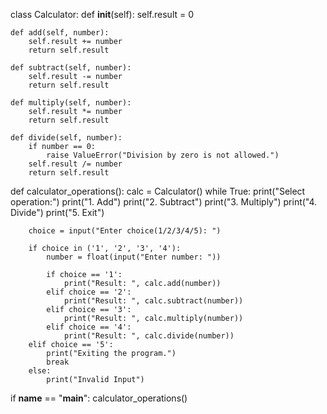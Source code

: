 class Calculator:
    def __init__(self):
        self.result = 0

    def add(self, number):
        self.result += number
        return self.result

    def subtract(self, number):
        self.result -= number
        return self.result

    def multiply(self, number):
        self.result *= number
        return self.result

    def divide(self, number):
        if number == 0:
            raise ValueError("Division by zero is not allowed.")
        self.result /= number
        return self.result


def calculator_operations():
    calc = Calculator()
    while True:
        print("Select operation:")
        print("1. Add")
        print("2. Subtract")
        print("3. Multiply")
        print("4. Divide")
        print("5. Exit")

        choice = input("Enter choice(1/2/3/4/5): ")

        if choice in ('1', '2', '3', '4'):
            number = float(input("Enter number: "))

            if choice == '1':
                print("Result: ", calc.add(number))
            elif choice == '2':
                print("Result: ", calc.subtract(number))
            elif choice == '3':
                print("Result: ", calc.multiply(number))
            elif choice == '4':
                print("Result: ", calc.divide(number))
        elif choice == '5':
            print("Exiting the program.")
            break
        else:
            print("Invalid Input")


if __name__ == "__main__":
    calculator_operations()
